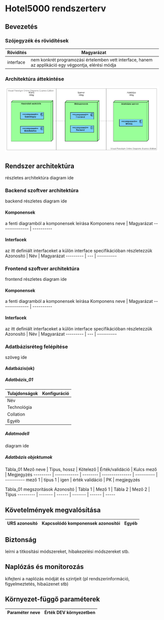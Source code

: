 # Hotel5000 rendszerterv

## Bevezetés

### Szójegyzék és rövidítések

Rövidítés | Magyarázat
--------- | ----------
interface | nem konkrét programozási értelemben vett interface, hanem az applikáció egy végpontja, elérési módja

### Architektúra áttekintése
![Magas szintű architektúra diagram](../Docs/imgs/sp/high_level_architecture.png)

## Rendszer architektúra
részletes architektúra diagram ide

### Backend szoftver architektúra
backend részletes diagram ide
#### Komponensek
a fenti diagramból a komponensek leírása
Komponens neve | Magyarázat
-------------- | ----------
#### Interfacek
az itt definiált interfaceket a külön interface specifikációban részletezzük
Azonosító | Név | Magyarázat
--------- | --- | ----------

### Frontend szoftver architektúra
frontend részletes diagram ide
#### Komponensek
a fenti diagramból a komponensek leírása
Komponens neve | Magyarázat
-------------- | ----------
#### Interfacek
az itt definiált interfaceket a külön interface specifikációban részletezzük
Azonosító | Név | Magyarázat
--------- | --- | ----------

### Adatbázisréteg felépítése
szöveg ide
#### Adatbázis(ok)
##### Adatbázis_01
Tulajdonságok | Konfiguráció
------------- | ------------
Név |
Technológia |
Collation |
Egyéb |
##### Adatmodell
diagram ide
##### Adatbázis objektumok
Tábla_01
Mező neve | Típus, hossz | Kötelező | Érték/validáció | Kulcs mező | Megjegyzés
--------- | ------------ | -------- | --------------- | ---------- | ----------
mező 1 | típus 1 | igen | érték validáció | PK | megjegyzés

Tábla_01 megszorítások
Azonosító | Tábla 1 | Mező 1 | Tábla 2 | Mező 2 | Típus
--------- | ------- | ------ | ------- | ------ | -----

## Követelmények megvalósítása

URS azonosító | Kapcsolódó komponensek azonosítói | Egyéb
------------- | --------------------------------- | -----

## Biztonság
leírni a titkosítási módszereket, hibakezelési módszereket stb.

## Naplózás és monitorozás
kifejteni a naplózás módját és szintjeit (pl rendszerinformáció, figyelmeztetés, hibaüzenet stb)

## Környezet-függő paraméterek
Paraméter neve | Érték DEV környezetben
-------------- | ----------------------
